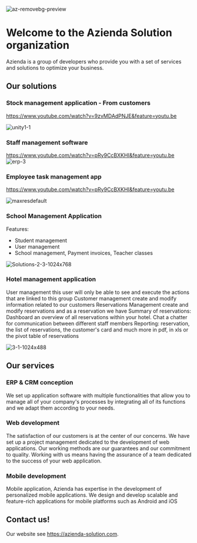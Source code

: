 ![az-removebg-preview](https://user-images.githubusercontent.com/47224557/174450224-6a13a70e-e341-479e-8182-6d631e92f21f.png)




# Welcome to the Azienda Solution organization

Azienda is a group of developers who provide you with a set of services and solutions to optimize your business.

## Our solutions

### Stock management application - From customers
https://www.youtube.com/watch?v=9zvMDAdPNJE&feature=youtu.be

![unity1-1](https://user-images.githubusercontent.com/47224557/174466677-821603b1-63bb-4aa4-b190-886919ea5f28.png)


### Staff management software
https://www.youtube.com/watch?v=pRy9CcBXKHI&feature=youtu.be
![erp-3](https://user-images.githubusercontent.com/47224557/174450212-7c6c94a7-cbf4-4cea-a7d0-5f0688feac0b.png)


### Employee task management app
https://www.youtube.com/watch?v=pRy9CcBXKHI&feature=youtu.be

![maxresdefault](https://user-images.githubusercontent.com/47224557/174449930-d2465b58-fd62-41cd-8225-738b860e3be9.jpg)


### School Management Application
Features: 
- Student management 
- User management 
- School management, Payment invoices, Teacher classes


![Solutions-2-3-1024x768](https://user-images.githubusercontent.com/47224557/174466688-c4db622c-c739-4207-8e75-0c062846a6ad.png)


### Hotel management application
User management this user will only be able to see and execute the actions that are linked to this group
Customer management create and modify information related to our customers
Reservations Management create and modify reservations and as a reservation we have
Summary of reservations: Dashboard an overview of all reservations within your hotel.
Chat a chatter for communication between different staff members
Reporting: reservation, the list of reservations, the customer's card and much more in pdf, in xls or the pivot table of reservations

![3-1-1024x488](https://user-images.githubusercontent.com/47224557/174466681-18f9d4e9-ea3a-44b8-a85d-20465ef04d04.jpg)


## Our services

### ERP & CRM conception
We set up application software with multiple functionalities that allow you to manage all of your company's processes by integrating all of its functions and we adapt them according to your needs.

### Web development
The satisfaction of our customers is at the center of our concerns. We have set up a project management dedicated to the development of web applications. Our working methods are our guarantees and our commitment to quality. Working with us means having the assurance of a team dedicated to the success of your web application.

### Mobile development
Mobile application, Azienda has expertise in the development of personalized mobile applications. We design and develop scalable and feature-rich applications for mobile platforms such as Android and iOS



## Contact us!

Our website see <https://azienda-solution.com>.
<!--

**Here are some ideas to get you started:**

🙋‍♀️ A short introduction - what is your organization all about?
🌈 Contribution guidelines - how can the community get involved?
👩‍💻 Useful resources - where can the community find your docs? Is there anything else the community should know?
🍿 Fun facts - what does your team eat for breakfast?
🧙 Remember, you can do mighty things with the power of [Markdown](https://docs.github.com/github/writing-on-github/getting-started-with-writing-and-formatting-on-github/basic-writing-and-formatting-syntax)
-->
